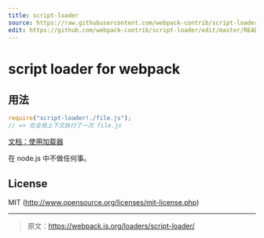 ```yaml
---
title: script-loader
source: https://raw.githubusercontent.com/webpack-contrib/script-loader/master/README.md
edit: https://github.com/webpack-contrib/script-loader/edit/master/README.md
---
```

# script loader for webpack

## 用法

``` javascript
require("script-loader!./file.js");
// => 在全局上下文执行了一次 file.js 
```

[文档：使用加载器](http://webpack.github.io/docs/using-loaders.html)

在 node.js 中不做任何事。

## License

MIT (http://www.opensource.org/licenses/mit-license.php)

***

> 原文：https://webpack.js.org/loaders/script-loader/
